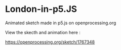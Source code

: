 # London-in-p5.JS

Animated sketch made in p5.js on openprocessing.org 

View the skecth and animation here :

https://openprocessing.org/sketch/1767348

